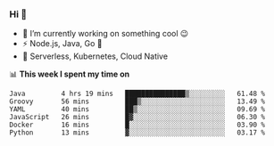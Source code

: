### Hi 👋

<!--
**nodejh/nodejh** is a ✨ _special_ ✨ repository because its `README.md` (this file) appears on your GitHub profile.

Here are some ideas to get you started:

- 🔭 I’m currently working on ...
- 🌱 I’m currently learning ...
- 👯 I’m looking to collaborate on ...
- 🤔 I’m looking for help with ...
- 💬 Ask me about ...
- 📫 How to reach me: ...
- 😄 Pronouns: ...
- ⚡ Fun fact: ...
-->

- 🔭 I’m currently working on something cool :wink:
- ⚡ Node.js, Java, Go :thought_balloon:
- 🤖 Serverless, Kubernetes, Cloud Native

📊 **This week I spent my time on**

<!--START_SECTION:waka-->

```text
Java         4 hrs 19 mins   ███████████████▒░░░░░░░░░   61.48 %
Groovy       56 mins         ███▒░░░░░░░░░░░░░░░░░░░░░   13.49 %
YAML         40 mins         ██▒░░░░░░░░░░░░░░░░░░░░░░   09.69 %
JavaScript   26 mins         █▓░░░░░░░░░░░░░░░░░░░░░░░   06.30 %
Docker       16 mins         █░░░░░░░░░░░░░░░░░░░░░░░░   03.90 %
Python       13 mins         ▓░░░░░░░░░░░░░░░░░░░░░░░░   03.17 %
```

<!--END_SECTION:waka-->


<!--
:traffic_light: **Visitors**

![visitors](https://visitor-badge.glitch.me/badge?page_id=nodejh.nodejh)
-->
